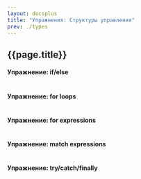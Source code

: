 ```yaml
---
layout: docsplus
title: "Упражнения: Структуры управления"
prev: ./types
---
```


## {{page.title}}

#### Упражнение: if/else

```scala mdoc:scastie:CfPDvNkUR6CFLHwBdDNzTQ

```

#### Упражнение: for loops

```scala mdoc:scastie:ALgr6iZDSUan2rssDNIL9A

```

#### Упражнение: for expressions

```scala mdoc:scastie:ZgROdtAdQtyUiZj5qRwjfA

```

#### Упражнение: match expressions

```scala mdoc:scastie:UsiepQ8gReuGN75cXealRA

```

#### Упражнение: try/catch/finally

```scala mdoc:scastie:mbpQ1tIgQwGAf6upLVuz6g

```
